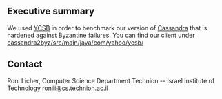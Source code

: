 Executive summary
-----------------

We used [YCSB](https://github.com/brianfrankcooper/YCSB) in order to benchmark our version of [Cassandra](https://github.com/ronili/HardenedCassandra) that is hardened against Byzantine failures.
You can find our client under [cassandra2byz/src/main/java/com/yahoo/ycsb/](cassandra2byz/src/main/java/com/yahoo/ycsb/)

Contact
-------
Roni Licher, Computer Science Department
Technion -- Israel Institute of Technology
ronili@cs.technion.ac.il

